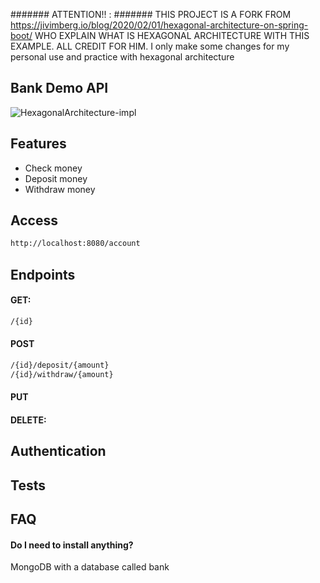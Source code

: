 ####### ATTENTION!! : #######
THIS PROJECT IS A FORK FROM 
https://jivimberg.io/blog/2020/02/01/hexagonal-architecture-on-spring-boot/
WHO EXPLAIN WHAT IS HEXAGONAL ARCHITECTURE WITH THIS EXAMPLE. ALL CREDIT FOR HIM.
I only make some changes for my personal use and practice with hexagonal architecture
## Bank Demo API

![HexagonalArchitecture-impl](https://github.com/alemr92/hexagonal_bank/assets/30073503/15677aa6-db50-4983-9b0e-8ad822a7bc46)


## Features

- Check money
- Deposit money
- Withdraw money

## Access

```bash
http://localhost:8080/account
```

## Endpoints
#### GET:
```bash
/{id}
```
#### POST
```bash
/{id}/deposit/{amount}
/{id}/withdraw/{amount}
```

#### PUT
#### DELETE:

## Authentication

## Tests

## FAQ

#### Do I need to install anything?

MongoDB with a database called bank

